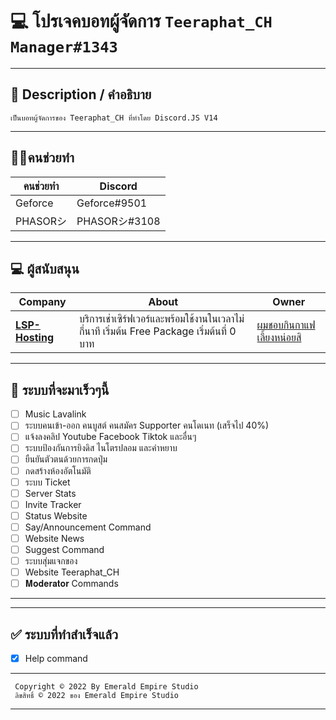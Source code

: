 #  💻 โปรเจคบอทผู้จัดการ ```Teeraphat_CH Manager#1343```
---
## 📃 Description / คำอธิบาย
```
เป็นบอทผู้จัดการของ Teeraphat_CH ที่ทำโดย Discord.JS V14
```
---
## 👨‍💻คนช่วยทำ

| คนช่วยทำ| Discord | 
| ------- | ----- |
| Geforce | Geforce#9501 |
| PHASORシ| PHASORシ#3108 |


---

## 💻 ผู้สนับสนุน

| Company | About |  Owner  |
| ------- | ----- | ------- |
| [**LSP-Hosting**](https://lunaserverpro.ml) | บริการเช่าเซิร์ฟเวอร์และพร้อมใช้งานในเวลาไม่กี่นาที เริ่มต้น Free Package เริ่มต้นที่ 0 บาท| [ผมชอบกินกาแฟ เลี้ยงหน่อยสิ](https://lunaserverpro.ml/) |

---

## 💯 ระบบที่จะมาเร็วๆนี้

- [ ] Music Lavalink
- [ ] ระบบคนเข้า-ออก คนบูสต์ คนสมัคร Supporter คนโดเนท (เสร็จไป 40%)
- [ ] แจ้งลงคลิป Youtube Facebook Tiktok และอื่นๆ
- [ ] ระบบป้องกันการยิงดิส ไนโตรปลอม และคำหยาบ
- [ ] ยืนยันตัวตนด้วยการกดปุ่ม
- [ ] กดสร้างห้องอัตโนมัติ
- [ ] ระบบ Ticket
- [ ] Server Stats
- [ ] Invite Tracker
- [ ] Status Website
- [ ] Say/Announcement Command
- [ ] Website News
- [ ] Suggest Command
- [ ] ระบบสุ่มแจกของ
- [ ] Website Teeraphat_CH
- [ ] 𝐌𝐨𝐝𝐞𝐫𝐚𝐭𝐨𝐫 Commands
---

---

## ✅ ระบบที่ทำสำเร็จแล้ว

- [x] Help command

---

```
 Copyright © 2022 By Emerald Empire Studio
 ลิขสิทธิ์ © 2022 ของ Emerald Empire Studio
```
---
